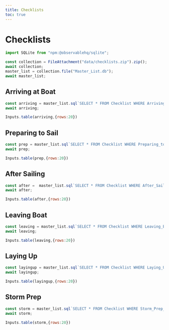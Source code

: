 ```yaml
---
title: Checklists
toc: true
---
```


# Checklists

```js
import SQLite from "npm:@observablehq/sqlite";
```

```js
const collection = FileAttachment("data/checklists.zip").zip();
await collection;
master_list = collection.file("Master_List.db");
await master_list;
```

## Arriving at Boat


```js
const arriving = master_list.sql`SELECT * FROM Checklist WHERE Arriving_On_Boat = 'Y'`;
await arriving;
```

```js
Inputs.table(arriving,{rows:20})
```

## Preparing to Sail

```js
const prep = master_list.sql`SELECT * FROM Checklist WHERE Preparing_to_Sail = 'Y'`;
await prep;
```

```js
Inputs.table(prep,{rows:20})
```

## After Sailing

```js
const after =  master_list.sql`SELECT * FROM Checklist WHERE After_Sailing = 'Y'`;
await after;
```

```js
Inputs.table(after,{rows:20})
```

## Leaving Boat


```js
const leaving = master_list.sql`SELECT * FROM Checklist WHERE Leaving_Boat = 'Y'`;
await leaving;
```

```js
Inputs.table(leaving,{rows:20})
```

## Laying Up


```js
const layingup = master_list.sql`SELECT * FROM Checklist WHERE Laying_Up = 'Y'`;
await layingup;
```

```js
Inputs.table(layingup,{rows:20})
```

## Storm Prep

```js
const storm = master_list.sql`SELECT * FROM Checklist WHERE Storm_Prep___Marina = 'Y'`;
await storm;
```

```js
Inputs.table(storm,{rows:20})
```
